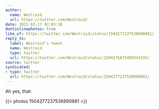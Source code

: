 ```yaml
---
author:
  name: Westraid
  url: https://twitter.com/Westraid/
date: 2022-03-17 02:03:36
dontinlinephotos: true
like_of: https://twitter.com/Westraid/status/1504277237536890881/
reply_to:
  label: Westraid's tweet
  name: Westraid
  type: twitter
  url: https://twitter.com/Westraid/status/1504276875480342535/
source: twitter
syndicated:
- type: twitter
  url: https://twitter.com/Westraid/status/1504277237536890881/
---
```


Ah yes, that: 

{{< photos 1504277237536890881 >}}